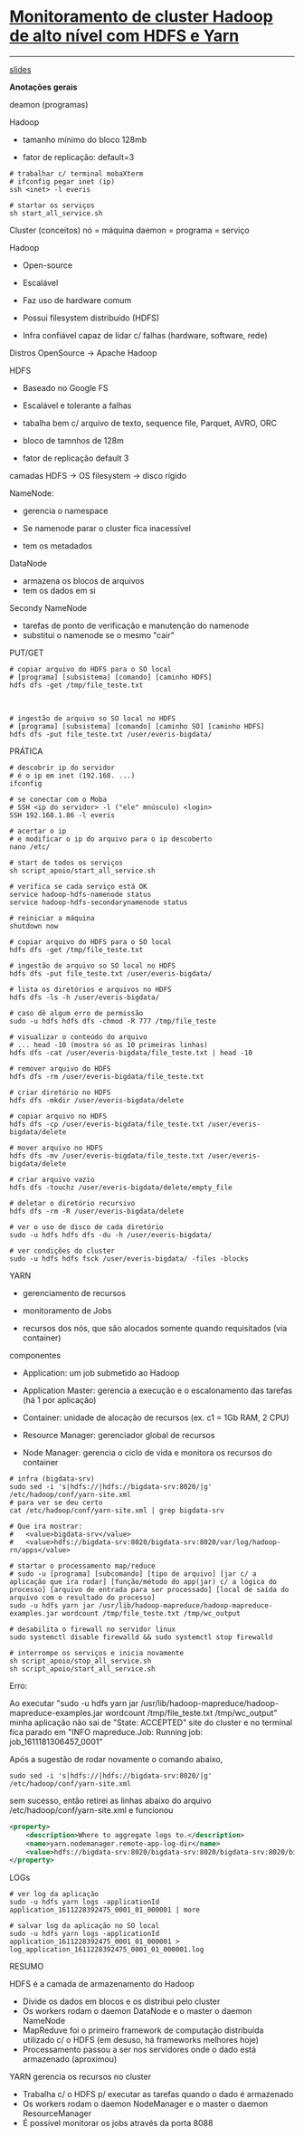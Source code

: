 # **<u>Monitoramento de cluster Hadoop de alto nível com HDFS e Yarn</u>**

------

[slides](./slides/slides_1901.pdf)

 **Anotações gerais**

deamon (programas)

Hadoop

- tamanho mínimo do bloco 128mb

- fator de replicação: default=3

  

```shell
# trabalhar c/ terminal mobaXterm
# ifconfig pegar inet (ip)
ssh <inet> -l everis
```



```shell
# startar os serviços
sh start_all_service.sh
```



Cluster (conceitos)
nó = máquina
daemon = programa = serviço



Hadoop

- Open-source

- Escalável

- Faz uso de hardware comum

- Possui filesystem distribuído (HDFS)

- Infra confiável capaz de lidar c/ falhas (hardware, software, rede)



Distros
OpenSource -> Apache Hadoop



HDFS

- Baseado no Google FS

- Escalável e tolerante a falhas

- tabalha bem c/ arquivo de texto, sequence file, Parquet, AVRO, ORC

- bloco de tamnhos de 128m

- fator de replicação default 3

camadas
HDFS -> OS filesystem -> disco rígido



NameNode:

- gerencia o namespace

- Se namenode parar o cluster fica inacessível

- tem os metadados

DataNode

- armazena os blocos de arquivos
- tem os dados em si

Secondy NameNode
- tarefas de ponto de verificação e manutenção do namenode
- substitui o namenode se o mesmo "cair"



PUT/GET

```shell
# copiar arquivo do HDFS para o SO local
# [programa] [subsistema] [comando] [caminho HDFS]
hdfs dfs -get /tmp/file_teste.txt
```

​	

```shell
# ingestão de arquivo so SO local no HDFS
# [programa] [subsistema] [comando] [caminho SO] [caminho HDFS]
hdfs dfs -put file_teste.txt /user/everis-bigdata/
```



PRÁTICA
```shell
# descobrir ip do servidor
# é o ip em inet (192.168. ...)
ifconfig
  	
# se conectar com o Moba
# SSH <ip do servidor> -l ("ele" mnúsculo) <login>
SSH 192.168.1.86 -l everis
  
# acertar o ip
# e modificar o ip do arquivo para o ip descoberto
nano /etc/
   
# start de todos os serviços
sh script_apoio/start_all_service.sh

# verifica se cada serviço está OK
service hadoop-hdfs-namenode status
service hadoop-hdfs-secondarynamenode status

# reiniciar a máquina
shutdown now

# copiar arquivo do HDFS para o SO local
hdfs dfs -get /tmp/file_teste.txt
 
# ingestão de arquivo so SO local no HDFS
hdfs dfs -put file_teste.txt /user/everis-bigdata/

# lista os diretórios e arquivos no HDFS
hdfs dfs -ls -h /user/everis-bigdata/

# caso dê algum erro de permissão	
sudo -u hdfs hdfs dfs -chmod -R 777 /tmp/file_teste

# visualizar o conteúdo do arquivo
# ... head -10 (mostra só as 10 primeiras linhas)
hdfs dfs -cat /user/everis-bigdata/file_teste.txt | head -10

# remover arquivo do HDFS
hdfs dfs -rm /user/everis-bigdata/file_teste.txt

# criar diretório no HDFS
hdfs dfs -mkdir /user/everis-bigdata/delete

# copiar arquivo no HDFS
hdfs dfs -cp /user/everis-bigdata/file_teste.txt /user/everis-bigdata/delete

# mover arquivo no HDFS
hdfs dfs -mv /user/everis-bigdata/file_teste.txt /user/everis-bigdata/delete

# criar arquivo vazio
hdfs dfs -touchz /user/everis-bigdata/delete/empty_file

# deletar o diretório recursivo
hdfs dfs -rm -R /user/everis-bigdata/delete

# ver o uso de disco de cada diretório
sudo -u hdfs hdfs dfs -du -h /user/everis-bigdata/

# ver condições do cluster
sudo -u hdfs hdfs fsck /user/everis-bigdata/ -files -blocks
```



YARN

- gerenciamento de recursos

- monitoramento de Jobs

- recursos dos nós, que são alocados somente quando requisitados (via container)



componentes

- Application: um job submetido ao Hadoop

- Application Master: gerencia a execução e o escalonamento das tarefas (há 1 por aplicação)

- Container: unidade de alocação de recursos (ex. c1 = 1Gb RAM, 2 CPU)

- Resource Manager: gerenciador global de recursos

- Node Manager: gerencia o ciclo de vida e monitora os recursos do container



```shell
# infra (bigdata-srv)
sudo sed -i 's|hdfs://|hdfs://bigdata-srv:8020/|g' /etc/hadoop/conf/yarn-site.xml
# para ver se deu certo
cat /etc/hadoop/conf/yarn-site.xml | grep bigdata-srv
		
# Que ira mostrar:
#	<value>bigdata-srv</value>
#	<value>hdfs://bigdata-srv:8020/bigdata-srv:8020/var/log/hadoop-rn/apps</value>

# startar o processamento map/reduce	
# sudo -u [programa] [subcomando] [tipo de arquivo] [jar c/ a aplicação que ira rodar] [função/método do app(jar) c/ a lógica do processo] [arquivo de entrada para ser processado] [local de saída do arquivo com o resultado do processo]
sudo -u hdfs yarn jar /usr/lib/hadoop-mapreduce/hadoop-mapreduce-examples.jar wordcount /tmp/file_teste.txt /tmp/wc_output

# desabilita o firewall no servidor linux
sudo systemctl disable firewalld && sudo systemctl stop firewalld

# interrompe os serviços e inicia novamente
sh script_apoio/stop_all_service.sh
sh script_apoio/start_all_service.sh
```



Erro:

Ao executar "sudo -u hdfs yarn jar /usr/lib/hadoop-mapreduce/hadoop-mapreduce-examples.jar wordcount /tmp/file_teste.txt /tmp/wc_output" minha aplicação não sai de "State:	ACCEPTED" site do cluster e no terminal fica parado em "INFO mapreduce.Job: Running job: job_1611181306457_0001"



Após a sugestão de rodar novamente o comando abaixo, 

```shell
sudo sed -i 's|hdfs://|hdfs://bigdata-srv:8020/|g' /etc/hadoop/conf/yarn-site.xml
```

sem sucesso, então retirei as linhas abaixo do arquivo /etc/hadoop/conf/yarn-site.xml e funcionou 

```xml
<property>
	<description>Where to aggregate logs to.</description>
	<name>yarn.nodemanager.remote-app-log-dir</name>
	<value>hdfs://bigdata-srv:8020/bigdata-srv:8020/bigdata-srv:8020/bigdata-srv:8020/var/log/hadoop$
</property>
```



LOGs
```shell
# ver log da aplicação
sudo -u hdfs yarn logs -applicationId application_1611228392475_0001_01_000001 | more

# salvar log da aplicação no SO local
sudo -u hdfs yarn logs -applicationId application_1611228392475_0001_01_000001 > log_application_1611228392475_0001_01_000001.log
```



RESUMO

HDFS é a camada de armazenamento do Hadoop

- Divide os dados em blocos e os distribui pelo cluster
- Os workers rodam o daemon DataNode e o master o daemon NameNode
- MapReduve foi o primeiro framework de computação distribuída utilizado c/ o HDFS
  (em desuso, há frameworks melhores hoje)
- Processamento passou a ser nos servidores onde o dado está armazenado
  (aproximou)



YARN gerencia os recursos no cluster

- Trabalha c/ o HDFS p/ executar as tarefas quando o dado é armazenado
- Os workers rodam o daemon NodeManager e o master o daemon ResourceManager
- É possível monitorar os jobs através da porta 8088